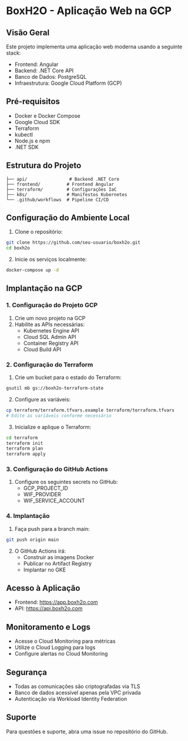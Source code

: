 # BoxH2O - Aplicação Web na GCP

## Visão Geral
Este projeto implementa uma aplicação web moderna usando a seguinte stack:
- Frontend: Angular
- Backend: .NET Core API
- Banco de Dados: PostgreSQL
- Infraestrutura: Google Cloud Platform (GCP)

## Pré-requisitos
- Docker e Docker Compose
- Google Cloud SDK
- Terraform
- kubectl
- Node.js e npm
- .NET SDK

## Estrutura do Projeto
```
├── api/                # Backend .NET Core
├── frontend/          # Frontend Angular
├── terraform/         # Configurações IaC
├── k8s/               # Manifestos Kubernetes
└── .github/workflows  # Pipeline CI/CD
```

## Configuração do Ambiente Local

1. Clone o repositório:
```bash
git clone https://github.com/seu-usuario/boxh2o.git
cd boxh2o
```

2. Inicie os serviços localmente:
```bash
docker-compose up -d
```

## Implantação na GCP

### 1. Configuração do Projeto GCP

1. Crie um novo projeto na GCP
2. Habilite as APIs necessárias:
   - Kubernetes Engine API
   - Cloud SQL Admin API
   - Container Registry API
   - Cloud Build API

### 2. Configuração do Terraform

1. Crie um bucket para o estado do Terraform:
```bash
gsutil mb gs://boxh2o-terraform-state
```

2. Configure as variáveis:
```bash
cp terraform/terraform.tfvars.example terraform/terraform.tfvars
# Edite as variáveis conforme necessário
```

3. Inicialize e aplique o Terraform:
```bash
cd terraform
terraform init
terraform plan
terraform apply
```

### 3. Configuração do GitHub Actions

1. Configure os seguintes secrets no GitHub:
   - GCP_PROJECT_ID
   - WIF_PROVIDER
   - WIF_SERVICE_ACCOUNT

### 4. Implantação

1. Faça push para a branch main:
```bash
git push origin main
```

2. O GitHub Actions irá:
   - Construir as imagens Docker
   - Publicar no Artifact Registry
   - Implantar no GKE

## Acesso à Aplicação

- Frontend: https://app.boxh2o.com
- API: https://api.boxh2o.com

## Monitoramento e Logs

- Acesse o Cloud Monitoring para métricas
- Utilize o Cloud Logging para logs
- Configure alertas no Cloud Monitoring

## Segurança

- Todas as comunicações são criptografadas via TLS
- Banco de dados acessível apenas pela VPC privada
- Autenticação via Workload Identity Federation

## Suporte

Para questões e suporte, abra uma issue no repositório do GitHub.